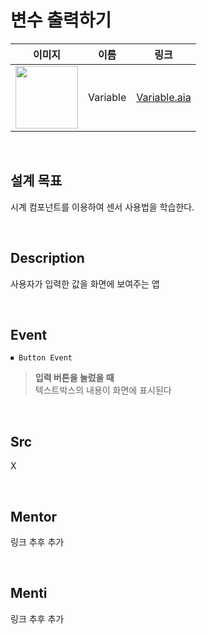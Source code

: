 # 변수 출력하기

|    이미지                                                                                                                           |     이름     |  링크                 |
| :---------------------------------------------------------------------------------------------------------------------------: | :------: | :---------------: |
| <img src="https://user-images.githubusercontent.com/79021544/220135921-ff58a10b-e621-4d6a-9906-3598e07d9268.png" width="100"> | Variable | [Variable.aia](#) |
<br>

## 설계 목표
시계 컴포넌트를 이용하여 센서 사용법을 학습한다.

<br>

## Description

사용자가 입력한 값을 화면에 보여주는 앱

<br>

## Event

```
⏹ Button Event
```

> **입력 버튼을 눌렀을 때** \
>텍스트박스의 내용이 화면에 표시된다

<br>

## Src

X

<br>

## Mentor

링크 추후 추가

<br>

## Menti

링크 추후 추가
